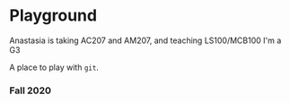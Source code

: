 # Playground
Anastasia is taking AC207 and AM207, and teaching LS100/MCB100
I'm a G3

A place to play with `git`.

### Fall 2020
